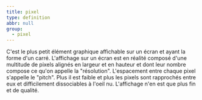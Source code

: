 ```yaml
---
title: pixel
type: definition
abbr: null
group:
  - pixel
---
```

C'est le plus petit élément graphique affichable sur un écran et ayant la forme d'un carré. L'affichage sur un écran est en réalité composé d'une multitude de pixels alignés en largeur et en hauteur et dont leur nombre compose ce qu'on appelle la "résolution". L'espacement entre chaque pixel s'appelle le "pitch". Plus il est faible et plus les pixels sont rapprochés entre eux et difficilement dissociables à l'oeil nu. L'affichage n'en est que plus fin et de qualité.
